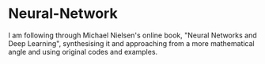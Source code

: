 # Neural-Network
I am following through Michael Nielsen's online book, "Neural Networks and Deep Learning", synthesising it and approaching from a more mathematical angle and using original codes and examples.
